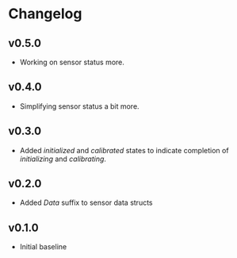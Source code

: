 # Changelog

## v0.5.0
- Working on sensor status more.

## v0.4.0
- Simplifying sensor status a bit more.

## v0.3.0
- Added *initialized* and *calibrated* states to indicate completion of *initializing* and *calibrating*.

## v0.2.0
- Added *Data* suffix to sensor data structs

## v0.1.0
- Initial baseline
